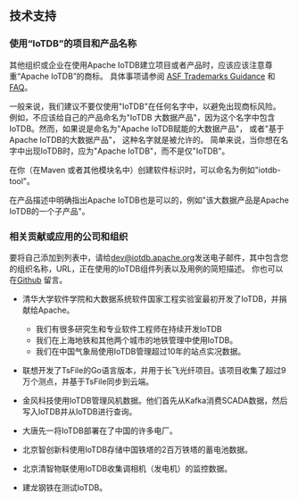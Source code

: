 <!--

    Licensed to the Apache Software Foundation (ASF) under one
    or more contributor license agreements.  See the NOTICE file
    distributed with this work for additional information
    regarding copyright ownership.  The ASF licenses this file
    to you under the Apache License, Version 2.0 (the
    "License"); you may not use this file except in compliance
    with the License.  You may obtain a copy of the License at
    
        http://www.apache.org/licenses/LICENSE-2.0
    
    Unless required by applicable law or agreed to in writing,
    software distributed under the License is distributed on an
    "AS IS" BASIS, WITHOUT WARRANTIES OR CONDITIONS OF ANY
    KIND, either express or implied.  See the License for the
    specific language governing permissions and limitations
    under the License.

-->

## 技术支持

### 使用“IoTDB”的项目和产品名称


其他组织或企业在使用Apache IoTDB建立项目或者产品时，应该应该注意尊重“Apache IoTDB”的商标。
具体事项请参阅 [ASF Trademarks Guidance](https://www.apache.org/foundation/marks/)
和[FAQ](https://www.apache.org/foundation/marks/faq/)。

一般来说，我们建议不要仅使用"IoTDB"在任何名字中，以避免出现商标风险。
例如，不应该给自己的产品命名为"IoTDB 大数据产品"，因为这个名字中包含IoTDB。然而，如果说是命名为"Apache IoTDB赋能的大数据产品"，
或者"基于Apache IoTDB的大数据产品"， 这种名字就是被允许的。
简单来说，当你想在名字中出现IoTDB时，应为"Apache IoTDB"，而不是仅"IoTDB"。

在你（在Maven 或者其他模块名中）创建软件标识时，可以命名为例如"iotdb-tool"。

在产品描述中明确指出Apache IoTDB也是可以的，例如"该大数据产品是Apache IoTDB的一个子产品"。

### 相关贡献或应用的公司和组织
要将自己添加到列表中，请给[dev@iotdb.apache.org](mailto:dev@iotdb.apache.org)发送电子邮件，其中包含您的组织名称，URL，正在使用的IoTDB组件列表以及用例的简短描述。
你也可以在[Github](https://github.com/apache/iotdb/issues/748) 留言。


- 清华大学软件学院和大数据系统软件国家工程实验室最初开发了IoTDB，并捐献给Apache。
	- 我们有很多研究生和专业软件工程师在持续开发IoTDB
	- 我们在上海地铁和其他两个城市的地铁管理中使用IoTDB。
	- 我们在中国气象局使用IoTDB管理超过10年的站点实况数据。
	
- 联想开发了TsFile的Go语言版本，并用于长飞光纤项目。该项目收集了超过9万个测点，并基于TsFile同步到云端。

- 金风科技使用IoTDB管理风机数据。他们首先从Kafka消费SCADA数据，然后写入IoTDB并从IoTDB进行查询。

- 大唐先一将IoTDB部署在了中国的许多电厂。
 
- 北京智创新科使用IoTDB存储中国铁塔的2百万铁塔的蓄电池数据。

- 北京清智物联使用IoTDB收集调相机（发电机）的监控数据。

- 建龙钢铁在测试IoTDB。

